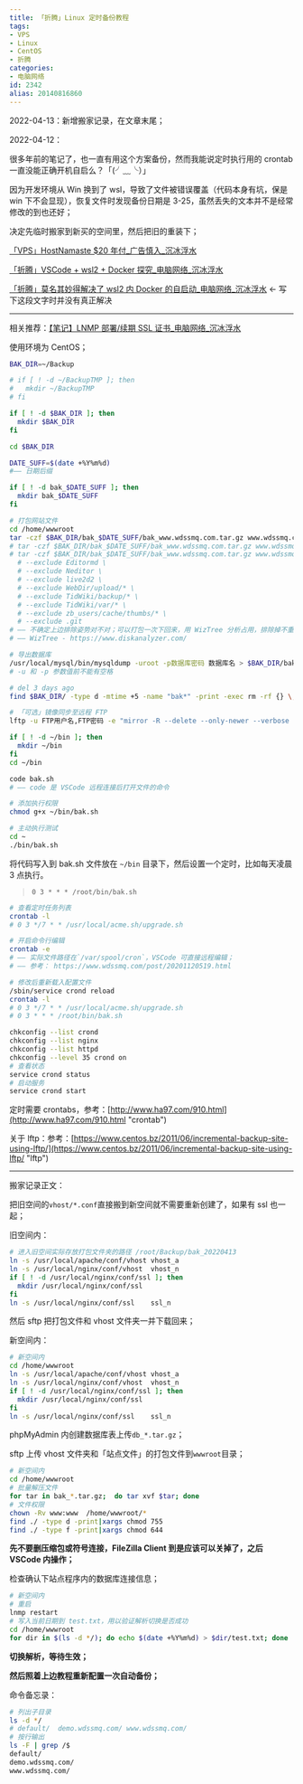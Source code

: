 ```yaml
---
title: 「折腾」Linux 定时备份教程
tags:
- VPS
- Linux
- CentOS
- 折腾
categories:
- 电脑网络
id: 2342
alias: 20140816860
---
```


2022-04-13：新增搬家记录，在文章末尾；

2022-04-12：

很多年前的笔记了，也一直有用这个方案备份，然而我能说定时执行用的 crontab 一直没能正确开机自启么？「(╯﹏╰）」

因为开发环境从 Win 换到了 wsl，导致了文件被错误覆盖（代码本身有坑，保是 win 下不会显现），恢复文件时发现备份日期是 3-25，虽然丢失的文本并不是经常修改的到也还好；

<!--more-->

决定先临时搬家到新买的空间里，然后把旧的重装下；

[「VPS」HostNamaste $20 年付\_广告慎入\_沉冰浮水](https://www.wdssmq.com/post/20220331233.html "「VPS」HostNamaste $20 年付\_广告慎入\_沉冰浮水")

[「折腾」VSCode + wsl2 + Docker 探究\_电脑网络\_沉冰浮水](https://www.wdssmq.com/post/20220211184.html "「折腾」VSCode + wsl2 + Docker 探究\_电脑网络\_沉冰浮水")

[「折腾」莫名其妙得解决了 wsl2 内 Docker 的自启动\_电脑网络\_沉冰浮水](https://www.wdssmq.com/post/20140328160.html "「折腾」莫名其妙得解决了 wsl2 内 Docker 的自启动\_电脑网络\_沉冰浮水") ← 写下这段文字时并没有真正解决

------

相关推荐：[【笔记】LNMP 部署/续期 SSL 证书\_电脑网络\_沉冰浮水](https://www.wdssmq.com/post/20200129996.html "【笔记】LNMP 部署/续期 SSL 证书\_电脑网络\_沉冰浮水")

使用环境为 CentOS；

```bash
BAK_DIR=~/Backup

# if [ ! -d ~/BackupTMP ]; then
#   mkdir ~/BackupTMP
# fi

if [ ! -d $BAK_DIR ]; then
  mkdir $BAK_DIR
fi

cd $BAK_DIR

DATE_SUFF=$(date +%Y%m%d)
#—— 日期后缀

if [ ! -d bak_$DATE_SUFF ]; then
  mkdir bak_$DATE_SUFF
fi

# 打包网站文件
cd /home/wwwroot
tar -czf $BAK_DIR/bak_$DATE_SUFF/bak_www.wdssmq.com.tar.gz www.wdssmq.com
# tar -czf $BAK_DIR/bak_$DATE_SUFF/bak_www.wdssmq.com.tar.gz www.wdssmq.com --exclude .git
# tar -czf $BAK_DIR/bak_$DATE_SUFF/bak_www.wdssmq.com.tar.gz www.wdssmq.com \
  # --exclude Editormd \
  # --exclude Neditor \
  # --exclude live2d2 \
  # --exclude WebDir/upload/* \
  # --exclude TidWiki/backup/* \
  # --exclude TidWiki/var/* \
  # --exclude zb_users/cache/thumbs/* \
  # --exclude .git
# —— 不确定上边排除姿势对不对；可以打包一次下回来，用 WizTree 分析占用，排除掉不重要的部分
# —— WizTree - https://www.diskanalyzer.com/

# 导出数据库
/usr/local/mysql/bin/mysqldump -uroot -p数据库密码 数据库名 > $BAK_DIR/bak_$DATE_SUFF/db_www.wdssmq.com.sql.gz
# -u 和 -p 参数值前不能有空格

# del 3 days ago
find $BAK_DIR/ -type d -mtime +5 -name "bak*" -print -exec rm -rf {} \;

# 「可选」镜像同步至远程 FTP
lftp -u FTP用户名,FTP密码 -e "mirror -R --delete --only-newer --verbose $BAK_DIR /远程目录;exit" www.FTP地址.com
```

```bash
if [ ! -d ~/bin ]; then
  mkdir ~/bin
fi
cd ~/bin

code bak.sh
# —— code 是 VSCode 远程连接后打开文件的命令

# 添加执行权限
chmod g+x ~/bin/bak.sh

# 主动执行测试
cd ~
./bin/bak.sh
```

将代码写入到 bak.sh 文件放在 `~/bin` 目录下，然后设置一个定时，比如每天凌晨 3 点执行。

> `0 3 * * * /root/bin/bak.sh`

```bash
# 查看定时任务列表
crontab -l
# 0 3 */7 * * /usr/local/acme.sh/upgrade.sh

# 开启命令行编辑
crontab -e
# —— 实际文件路径在`/var/spool/cron`，VSCode 可直接远程编辑；
# —— 参考： https://www.wdssmq.com/post/20201120519.html

# 修改后重新载入配置文件
/sbin/service crond reload
crontab -l
# 0 3 */7 * * /usr/local/acme.sh/upgrade.sh
# 0 3 * * * /root/bin/bak.sh
```


```bash
chkconfig --list crond
chkconfig --list nginx
chkconfig --list httpd
chkconfig --level 35 crond on
# 查看状态
service crond status
# 启动服务
service crond start
```

定时需要 crontabs，参考：[http://www.ha97.com/910.html](http://www.ha97.com/910.html "crontab")

关于 lftp：参考：[https://www.centos.bz/2011/06/incremental-backup-site-using-lftp/](https://www.centos.bz/2011/06/incremental-backup-site-using-lftp/ "lftp")

----------

搬家记录正文：

把旧空间的`vhost/*.conf`直接搬到新空间就不需要重新创建了，如果有 ssl 也一起；

旧空间内：

```bash
# 进入旧空间实际存放打包文件夹的路径 /root/Backup/bak_20220413
ln -s /usr/local/apache/conf/vhost vhost_a
ln -s /usr/local/nginx/conf/vhost  vhost_n
if [ ! -d /usr/local/nginx/conf/ssl ]; then
  mkdir /usr/local/nginx/conf/ssl
fi
ln -s /usr/local/nginx/conf/ssl    ssl_n
```

然后 sftp 把打包文件和 vhost 文件夹一并下载回来；

新空间内：

```bash
# 新空间内
cd /home/wwwroot
ln -s /usr/local/apache/conf/vhost vhost_a
ln -s /usr/local/nginx/conf/vhost  vhost_n
if [ ! -d /usr/local/nginx/conf/ssl ]; then
  mkdir /usr/local/nginx/conf/ssl
fi
ln -s /usr/local/nginx/conf/ssl    ssl_n
```

phpMyAdmin 内创建数据库表上传`db_*.tar.gz`；

sftp 上传 vhost 文件夹和「站点文件」的打包文件到`wwwroot`目录；

```bash
# 新空间内
cd /home/wwwroot
# 批量解压文件
for tar in bak_*.tar.gz;  do tar xvf $tar; done
# 文件权限
chown -Rv www:www  /home/wwwroot/*
find ./ -type d -print|xargs chmod 755
find ./ -type f -print|xargs chmod 644
```

**先不要删压缩包或符号连接，FileZilla Client 到是应该可以关掉了，之后 VSCode 内操作；**

检查确认下站点程序内的数据库连接信息；

```bash
# 新空间内
# 重启
lnmp restart
# 写入当前日期到 test.txt，用以验证解析切换是否成功
cd /home/wwwroot
for dir in $(ls -d */); do echo $(date +%Y%m%d) > $dir/test.txt; done
```

**切换解析，等待生效；**

**然后照着上边教程重新配置一次自动备份；**

命令备忘录：

```bash
# 列出子目录
ls -d */
# default/  demo.wdssmq.com/ www.wdssmq.com/
# 按行输出
ls -F | grep /$
default/
demo.wdssmq.com/
www.wdssmq.com/
```

